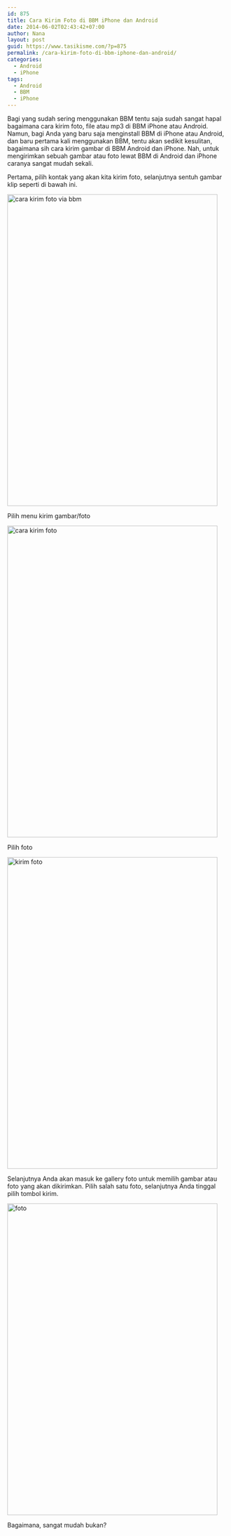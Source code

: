 ```yaml
---
id: 875
title: Cara Kirim Foto di BBM iPhone dan Android
date: 2014-06-02T02:43:42+07:00
author: Nana
layout: post
guid: https://www.tasikisme.com/?p=875
permalink: /cara-kirim-foto-di-bbm-iphone-dan-android/
categories:
  - Android
  - iPhone
tags:
  - Android
  - BBM
  - iPhone
---
```

Bagi yang sudah sering menggunakan BBM tentu saja sudah sangat hapal bagaimana cara kirim foto, file atau mp3 di BBM iPhone atau Android. Namun, bagi Anda yang baru saja menginstall BBM di iPhone atau Android, dan baru pertama kali menggunakan BBM, tentu akan sedikit kesulitan, bagaimana sih cara kirim gambar di BBM Android dan iPhone. Nah, untuk mengirimkan sebuah gambar atau foto lewat BBM di Android dan iPhone caranya sangat mudah sekali.

Pertama, pilih kontak yang akan kita kirim foto, selanjutnya sentuh gambar klip seperti di bawah ini.

<img loading="lazy"  src="https://2.bp.blogspot.com/-KHRSFJM37fs/U4vkGre6NpI/AAAAAAAADLU/ow6XK-1iXYw/s1600/cara_kirim_foto_bbm_iPhone_5S.png" alt="cara kirim foto via bbm" width="480" height="710" /> 

Pilih menu kirim gambar/foto

<img loading="lazy"  src="https://3.bp.blogspot.com/-D22ZpNVYLRw/U4vkDyc7PjI/AAAAAAAADK8/yoR95N-6Z7c/s1600/cara_kirim_foto_bbm_android_1.png" alt="cara kirim foto" width="480" height="710" /> 

Pilih foto

<img loading="lazy"  src="https://4.bp.blogspot.com/-_KT6fg40r2I/U4vkE6sL-4I/AAAAAAAADLE/4EhkvKIbk1Y/s1600/cara_kirim_foto_bbm_android_2.png" alt="kirim foto" width="480" height="710" /> 

Selanjutnya Anda akan masuk ke gallery foto untuk memilih gambar atau foto yang akan dikirimkan. Pilih salah satu foto, selanjutnya Anda tinggal pilih tombol kirim.

<img loading="lazy"  src="https://1.bp.blogspot.com/-gmwSrqLESn0/U4vkFXTKo3I/AAAAAAAADLM/w_Spvt-fZdo/s1600/cara_kirim_foto_bbm_android_3.png" alt="foto" width="480" height="710" /> 

Bagaimana, sangat mudah bukan?